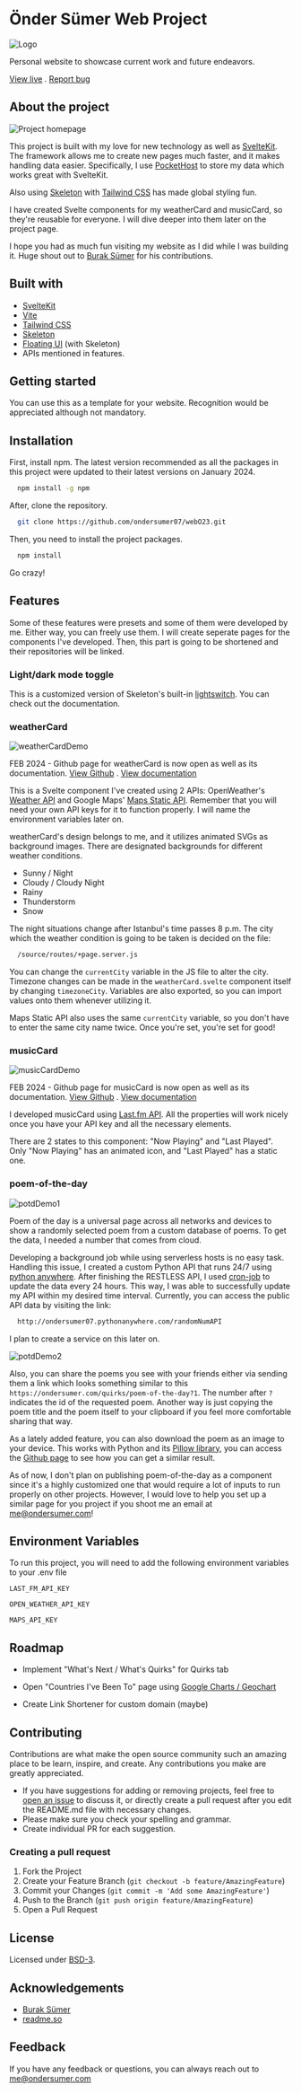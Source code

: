 # Önder Sümer Web Project

![Logo](https://raw.githubusercontent.com/ondersumer07/webO23/master/static/favicon/favicon-32x32.png)

Personal website to showcase current work and future endeavors.

[View live](https://ondersumer.com/) . [Report bug](https://github.com/ondersumer07/webO23/issues)

## About the project

![Project homepage](https://raw.githubusercontent.com/ondersumer07/webO23/master/static/githubReadme/homepageScreenshot.png)

This project is built with my love for new technology as well as [SvelteKit](https://kit.svelte.dev/). The framework allows me to create new pages much faster, and it makes handling data easier. Specifically, I use [PocketHost](https://pockethost.io/) to store my data which works great with SvelteKit.

Also using [Skeleton](https://www.skeleton.dev/) with [Tailwind CSS](https://tailwindcss.com/) has made global styling fun.

I have created Svelte components for my weatherCard and musicCard, so they're reusable for everyone. I will dive deeper into them later on the project page.

I hope you had as much fun visiting my website as I did while I was building it. Huge shout out to [Burak Sümer](https://github.com/burraksumer) for his contributions.

## Built with

- [SvelteKit](https://kit.svelte.dev/)
- [Vite](https://vitejs.dev/)
- [Tailwind CSS](https://tailwindcss.com/)
- [Skeleton](https://www.skeleton.dev/)
- [Floating UI](https://floating-ui.com/) (with Skeleton)
- APIs mentioned in features.

## Getting started

You can use this as a template for your website. Recognition would be appreciated although not mandatory.

## Installation

First, install npm. The latest version recommended as all the packages in this project were updated to their latest versions on January 2024.

```bash
  npm install -g npm
```

After, clone the repository.

```bash
  git clone https://github.com/ondersumer07/webO23.git
```

Then, you need to install the project packages.

```bash
  npm install
```

Go crazy!

## Features

Some of these features were presets and some of them were developed by me. Either way, you can freely use them. I will create seperate pages for the components I've developed. Then, this part is going to be shortened and their repositories will be linked.


### Light/dark mode toggle

This is a customized version of Skeleton's built-in [lightswitch](https://www.skeleton.dev/utilities/lightswitches). You can check out the documentation.

### weatherCard

![weatherCardDemo](https://raw.githubusercontent.com/ondersumer07/webO23/master/static/githubReadme/weatherCardDemo.gif)

FEB 2024 - Github page for weatherCard is now open as well as its documentation.
[View Github](https://github.com/ondersumer07/weatherCard) . [View documentation](https://ondersumer.com/quirks/documentation/weatherCard)

This is a Svelte component I've created using 2 APIs: OpenWeather's [Weather API](https://openweathermap.org/api) and Google Maps' [Maps Static API](https://developers.google.com/maps/documentation/maps-static/overview). Remember that you will need your own API keys for it to function properly. I will name the environment variables later on.

weatherCard's design belongs to me, and it utilizes animated SVGs as background images. There are designated backgrounds for different weather conditions.

- Sunny / Night
- Cloudy / Cloudy Night
- Rainy
- Thunderstorm
- Snow

The night situations change after Istanbul's time passes 8 p.m. The city which the weather condition is going to be taken is decided on the file:

```bash
  /source/routes/+page.server.js
```
You can change the `currentCity` variable in the JS file to alter the city. Timezone changes can be made in the `weatherCard.svelte` component itself by changing `timezoneCity`. Variables are also exported, so you can import values onto them whenever utilizing it.

Maps Static API also uses the same `currentCity` variable, so you don't have to enter the same city name twice. Once you're set, you're set for good!

### musicCard

![musicCardDemo](https://raw.githubusercontent.com/ondersumer07/webO23/master/static/githubReadme/musicCardDemo.gif)

FEB 2024 - Github page for musicCard is now open as well as its documentation.
[View Github](https://github.com/ondersumer07/musicCard) . [View documentation](https://ondersumer.com/quirks/documentation/musicCard)

I developed musicCard using [Last.fm API](https://www.last.fm/api). All the properties will work nicely once you have your API key and all the necessary elements.

There are 2 states to this component: "Now Playing" and "Last Played". Only "Now Playing" has an animated icon, and "Last Played" has a static one.

### poem-of-the-day

![potdDemo1](https://raw.githubusercontent.com/ondersumer07/webO23/master/static/githubReadme/potdDemo1.png)

Poem of the day is a universal page across all networks and devices to show a randomly selected poem from a custom database of poems. To get the data, I needed a number that comes from cloud.

Developing a background job while using serverless hosts is no easy task. Handling this issue, I created a custom Python API that runs 24/7 using [python anywhere](https://www.pythonanywhere.com). After finishing the RESTLESS API, I used [cron-job](https://cron-job.org/en/) to update the data every 24 hours. This way, I was able to successfully update my API within my desired time interval. Currently, you can access the public API data by visiting the link: 

```bash
  http://ondersumer07.pythonanywhere.com/randomNumAPI
```

I plan to create a service on this later on.

![potdDemo2](https://raw.githubusercontent.com/ondersumer07/webO23/master/static/githubReadme/potdDemo2.png)

Also, you can share the poems you see with your friends either via sending them a link which looks something similar to this `https://ondersumer.com/quirks/poem-of-the-day?1`. The number after `?` indicates the id of the requested poem. Another way is just copying the poem title and the poem itself to your clipboard if you feel more comfortable sharing that way.

As a lately added feature, you can also download the poem as an image to your device. This works with Python and its [Pillow library](https://pillow.readthedocs.io/en/stable/), you can access the [Github page](https://github.com/ondersumer07/pyImageCrGH) to see how you can get a similar result.

As of now, I don't plan on publishing poem-of-the-day as a component since it's a highly customized one that would require a lot of inputs to run properly on other projects. However, I would love to help you set up a similar page for you project if you shoot me an email at me@ondersumer.com!

## Environment Variables

To run this project, you will need to add the following environment variables to your .env file

`LAST_FM_API_KEY`

`OPEN_WEATHER_API_KEY`

`MAPS_API_KEY`

## Roadmap
    
- Implement "What's Next / What's Quirks" for Quirks tab
  
- Open "Countries I've Been To" page using [Google Charts / Geochart](https://developers.google.com/chart/interactive/docs/gallery/geochart)
  
- Create Link Shortener for custom domain (maybe)
  
## Contributing

Contributions are what make the open source community such an amazing place to be learn, inspire, and create. Any contributions you make are greatly appreciated.

- If you have suggestions for adding or removing projects, feel free to [open an issue](https://github.com/ondersumer07/webO23/issues) to discuss it, or directly create a pull request after you edit the README.md file with necessary changes.
- Please make sure you check your spelling and grammar.
- Create individual PR for each suggestion.

### Creating a pull request

1. Fork the Project
2. Create your Feature Branch (`git checkout -b feature/AmazingFeature`)
3. Commit your Changes (`git commit -m 'Add some AmazingFeature'`)
4. Push to the Branch (`git push origin feature/AmazingFeature`)
5. Open a Pull Request

## License

Licensed under [BSD-3](https://opensource.org/license/BSD-3-clause/).

## Acknowledgements

 - [Burak Sümer](https://github.com/burraksumer)
 - [readme.so](https://readme.so/)

## Feedback

If you have any feedback or questions, you can always reach out to me@ondersumer.com

